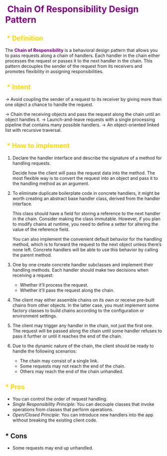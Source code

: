 # <span style="color: purple;"> **Chain Of Responsibility Design Pattern**   </span>

## <span style="color: gold;"> * Definition </span>

The <span style="color: purple;"> **Chain of Responsibility**  </span> is a behavioral design pattern that allows you to pass requests along a chain of handlers. Each handler in the chain either processes the request or passes it to the next handler in the chain. This pattern decouples the sender of the request from its receivers and promotes flexibility in assigning responsibilities.

## <span style="color: gold;"> * Intent </span>

-> Avoid coupling the sender of a request to its receiver by giving more than one object a chance to handle the request. 

-> Chain the receiving objects and pass the request along the chain until an object handles it.
-> Launch-and-leave requests with a single processing pipeline that contains many possible handlers.
-> An object-oriented linked list with recursive traversal.

## <span style="color: gold;"> * How to implement </span>

1. Declare the handler interface and describe the signature of a method for handling requests.

   Decide how the client will pass the request data into the method. The most flexible way is to convert the request into an object and pass it to the handling method as an argument.

2. To eliminate duplicate boilerplate code in concrete handlers, it might be worth creating an abstract base handler class, derived from the handler interface.

   This class should have a field for storing a reference to the next handler in the chain. Consider making the class immutable. However, if you plan to modify chains at runtime, you need to define a setter for altering the value of the reference field.

   You can also implement the convenient default behavior for the handling method, which is to forward the request to the next object unless there’s none left. Concrete handlers will be able to use this behavior by calling the parent method.

3. One by one create concrete handler subclasses and implement their handling methods. Each handler should make two decisions when receiving a request:

   - Whether it’ll process the request.
   - Whether it’ll pass the request along the chain.

4. The client may either assemble chains on its own or receive pre-built chains from other objects. In the latter case, you must implement some factory classes to build chains according to the configuration or environment settings.

5. The client may trigger any handler in the chain, not just the first one. The request will be passed along the chain until some handler refuses to pass it further or until it reaches the end of the chain.

6. Due to the dynamic nature of the chain, the client should be ready to handle the following scenarios:

   - The chain may consist of a single link.
   - Some requests may not reach the end of the chain.
   - Others may reach the end of the chain unhandled.



## <span style="color: gold;"> * Pros </span>

- You can control the order of request handling.
-  *Single Responsibility Principle*: You can decouple classes that invoke operations from classes that perform operations.
-  *Open/Closed Principle*: You can introduce new handlers into the app without breaking the existing client code.



##  * Cons 

-  Some requests may end up unhandled.